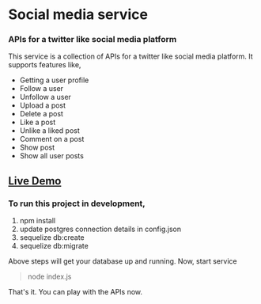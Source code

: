 # Social media service
### APIs for a twitter like social media platform

This service is a collection of APIs for a twitter like social media platform. It supports features like,
- Getting a user profile
- Follow a user
- Unfollow a user
- Upload a post
- Delete a post
- Like a post
- Unlike a liked post
- Comment on a post
- Show post
- Show all user posts

## [Live Demo](https://social-media-platform-apis.herokuapp.com/)

### To run this project in development,

1. npm install
2. update postgres connection details in config.json
3. sequelize db:create
4. sequelize db:migrate

Above steps will get your database up and running. Now, start service

> node index.js

That's it. You can play with the APIs now.
